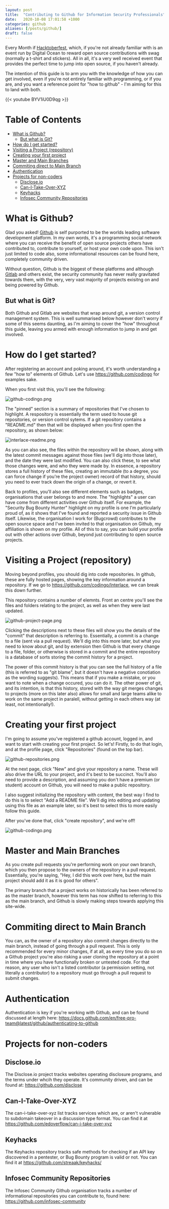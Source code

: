 ```yaml
---
layout: post
title:  "Contributing to Github for Information Security Professionals"
date:   2020-10-08 17:01:58 +1000
categories: github
aliases: [/posts/github/]
draft: false
---
```


Every Month if [Hacktoberfest](https://hacktoberfest.digitalocean.com/), which, if you're not already familiar with is an event run by Digital Ocean to reward open source contributions with swag (normally a t-shirt and stickers). All in all, it's a very well received event that provides the perfect time to jump into open source, if you haven't already.

The intention of this guide is to arm you with the knowledge of how you can get involved, even if you're not entirely familiar with programming, or if you are, and you want a reference point for "how to github" - I'm aiming for this to land with both.

{{< youtube BYV1iU0D9qg >}}

# Table of Contents
- [What is Github?](#what-is-github-)
  * [But what is Git?](#but-what-is-git-)
- [How do I get started?](#how-do-i-get-started-)
- [Visiting a Project (repository)](#visiting-a-project--repository-)
- [Creating your first project](#creating-your-first-project)
- [Master and Main Branches](#master-and-main-branches)
- [Commiting direct to Main Branch](#commiting-direct-to-main-branch)
- [Authentication](#authentication)
- [Projects for non-coders](#projects-for-non-coders)
  * [Disclose.io](#discloseio)
  * [Can-I-Take-Over-XYZ](#can-i-take-over-xyz)
  * [Keyhacks](#keyhacks)
  * [Infosec Community Repositories](#infosec-community-repositories)
  
# What is Github?
Glad you asked! [Github](https://github.com/) is self purported to be the worlds leading software development platform. In my own words, it's a programming social network where you can receive the benefit of open source projects others have contributed to, contribute to yourself, or host your own code upon. This isn't just limited to code also, some informational resources can be found here, completely community driven.

Without question, Github is the biggest of these platforms and although [Gitlab](https://about.gitlab.com/) and others exist, the security community has never really gravitated towards them, with the very, very vast majority of projects exisitng on and being powered by Github.

## But what is Git?

Both Github and Gitlab are websites that wrap around git, a version control management system. This is well summarised below however don't worry if some of this seems daunting, as I'm aiming to cover the "how" throughout this guide, leaving you armed with enough information to jump in and get involved.

# How do I get started?
After registering an account and poking around, it's worth understanding a few "how to" elements of Github. Let's use https://github.com/codingo for examples sake.

When you first visit this, you'll see the following:

![github-codingo.png](/images/github/github-codingo.png)

The "pinned" section is a summary of repositories that I've chosen to highlight. A respository is essentially the term used to house git repositories, or version control sytems. If a git repository contains a "README.md" then that will be displayed when you first open the repository, as shown below:

![interlace-readme.png](/images/github/interlace-readme.png)

As you can also see, the files within the repository will be shown, along with the latest commit messages against those files (we'll dig into those later), and the date they were last modified. You can also click these, to see what those changes were, and who they were made by. In essence, a repository stores a full history of these files, creating an immutable (to a degree, you can force change if you're the project owner) record of that history, should you need to ever track down the origin of a change, or revert it.

Back to profiles, you'll also see different elements such as badges, organisations that user belongs to and more. The "highlights" a user can have come from different activities over Github itself. For example, the "Security Bug Bounty Hunter" highlight on my profile is one I'm particularly proud of, as it shows that I've found and reported a security issue in Github itself. Likewise, the organisation I work for (Bugcrowd) contributes to the open source space and I've been invited to that organisation on Github, my affiliation is shown on my profile. All of this to say, you can build your profile out with other actions over Github, beyond just contributing to open source projects.

# Visiting a Project (repository)
Moving beyond profiles, you should dig into code repositories. In github, these are fully hosted pages, showing the key information around a repository. If we go to https://github.com/codingo/Interlace, we can break this down further.

This repository contains a number of elemnts. Front an centre you'll see the files and folders relating to the project, as well as when they were last updated.

![github-project-page.png](/images/github/github-project-page.png)

Clicking the descriptions next to these files will show you the details of the "commit" that description is referring to. Essentially, a commit is a change to a file (sent via a pull request). We'll dig into this more later, but what you need to know about git, and by extension then Github is that every change to a file, folder, or otherwise is stored in a commit and the entire repository is a database of sorts storing the commit history for a project.

The power of this commit history is that you can see the full history of a file (this is referred to as "git blame", but it doesn't have a negative conotiation as the wording suggests). This means that if you make a mistake, or you want to note when a change occured, you can do it. The other power of git, and its intention, is that this history, stored with the way git merges changes to projects (more on this later also) allows for small and large teams alike to work on the same project in paralell, without getting in each others way (at least, not intentionally!).

# Creating your first project
I'm going to assume you've registered a github account, logged in, and want to start with creating your first project. So let's! Firstly, to do that login, and at the profile page, click "Repositories" (found on the top bar).

![github-repositories.png](/images/github/github-repositories.png)

At the next page, click "New" and give your repository a name. These will also drive the URL to your project, and it's best to be succinct. You'll also need to provide a description, and assuming you don't have a premium (or student) account on Github, you will need to make a public repository.

I also suggest initializing the repository with content, the best way I find to do this is to select "Add a README file". We'll dig into editing and updating using this file as an example later, so it's best to select this to more easily follow this guide.

After you've done that, click "create repository", and we're off!

![github-codingo.png](/images/github/new-repository.png)

# Master and Main Branches
As you create pull requests you're performing work on your own branch, which you then propose to the owners of the repository in a pull request. Essentially, you're saying, "Hey, I did this work over here, but the main project should add it as it is good for others".

The primary branch that a project works on historically has been referred to as the master branch, however this term has now shifted to referring to this as the main branch, and Github is slowly making steps towards applying this site-wide.

# Commiting direct to Main Branch
You can, as the owner of a repository also commit changes directly to the main branch, instead of going through a pull request. This is only recommended for every minor changes, if at all, as every time you do so on a Github project you're also risking a user cloning the repository at a point in time where you have functionally broken or untested code. For that reason, any user who isn't a listed contributor (a permission setting, not literally a contributor) to a repository must go through a pull request to submit changes.

# Authentication
Authentication is key if you're working with Github, and can be found discussed at length here: https://docs.github.com/en/free-pro-team@latest/github/authenticating-to-github

# Projects for non-coders
## Disclose.io
The Disclose.io project tracks websites operating disclosure programs, and the terms under whcih they operate. It's community driven, and can be found at: https://github.com/disclose

## Can-I-Take-Over-XYZ
The can-i-take-over-xyz list tracks services which are, or aren't vulnerable to subdomain takeover in a discussion type format. You can find it at https://github.com/edoverflow/can-i-take-over-xyz

## Keyhacks
The Keyhacks repository tracks safe methods for checking if an API key discovered in a pentester, or Bug Bounty program is valid or not. You can find it at https://github.com/streaak/keyhacks/

## Infosec Community Repositories
The Infosec Community Github organisation tracks a number of informational repositories you can contribute to, found here: https://github.com/infosec-community
